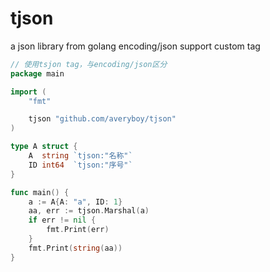 # tjson
a json  library from golang encoding/json support  custom tag

```go
// 使用tsjon tag，与encoding/json区分
package main

import (
	"fmt"

	tjson "github.com/averyboy/tjson"
)

type A struct {
	A  string `tjson:"名称"`
	ID int64  `tjson:"序号"`
}

func main() {
	a := A{A: "a", ID: 1}
	aa, err := tjson.Marshal(a)
	if err != nil {
		fmt.Print(err)
	}
	fmt.Print(string(aa))
}

```